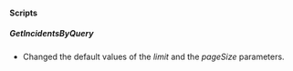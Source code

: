 
#### Scripts
##### GetIncidentsByQuery
- Changed the default values of the *limit* and the *pageSize* parameters.

